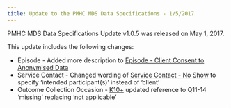 ```yaml
---
title: Update to the PMHC MDS Data Specifications - 1/5/2017
---
```


<p>PMHC MDS Data Specifications Update v1.0.5 was released on May 1, 2017.</p>

<p>This update includes the following changes:</p>

<ul>
  <li>Episode - Added more description to <a href="https://docs.pmhc-mds.com/data-specification/data-model-and-specifications.html#dfn-client-consent">Episode - Client Consent to Anonymised Data</a></li>
  <li>Service Contact - Changed wording of <a href="https://docs.pmhc-mds.com/data-specification/data-model-and-specifications.html#dfn-service-contact-no-show">Service Contact - No Show</a> to specify ‘intended participant(s)’ instead of ‘client’</li>
  <li>Outcome Collection Occasion - <a href="https://docs.pmhc-mds.com/data-specification/data-model-and-specifications.html#k10p-data-elements">K10+</a> updated reference to Q11-14 ‘missing’ replacing ‘not applicable’</li>
</ul>
